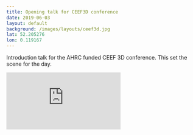 ```yaml
---
title: Opening talk for CEEF3D conference
date: 2019-06-03
layout: default
background: /images/layouts/ceef3d.jpg
lat: 52.205276
lon: 0.119167
---
```


Introduction talk for the AHRC funded CEEF 3D conference. This set the scene for the day.

<div class="embed-responsive embed-responsive-1by1 mb-3">
<iframe src="https://docs.google.com/presentation/d/e/2PACX-1vT3AqrK5-LUWYoYo-Rf38_aAsTpx2aLxnoq7_z6hY8eFYr93xwSG1desPgSxuOEtg/embed?start=false&loop=false&delayms=3000" frameborder="0" class="embed-responsive-item" allowfullscreen="true" mozallowfullscreen="true" webkitallowfullscreen="true"></iframe>
</div>
